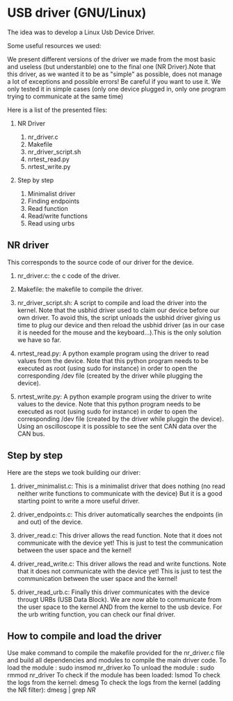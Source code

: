 # USB driver (GNU/Linux)

The idea was to develop a Linux Usb Device Driver.

Some useful resources we used:

We present different versions of the driver we made from the most basic and useless (but understanble) one to the final one (NR Driver).Note that this driver, as we wanted it to be as "simple" as possible, does not manage a lot of exceptions and possible errors! Be careful if you want to use it.
We only tested it in simple cases (only one device plugged in, only one program trying to communicate at the same time)

Here is a list of the presented files: 

1. NR Driver
    1. nr_driver.c
    2. Makefile
    3. nr_driver_script.sh
    4. nrtest_read.py
    5. nrtest_write.py

2. Step by step
    1. Minimalist driver
    2. Finding endpoints
    3. Read function
    4. Read/write functions
    5. Read using urbs


## NR driver

This corresponds to the source code of our driver for the device.

1. nr_driver.c: the c code of the driver.

2. Makefile: the makefile to compile the driver.

3. nr_driver_script.sh: A script to compile and load the driver into the kernel. Note that the usbhid driver used to claim our device before our own driver. To avoid this, the script unloads the usbhid driver giving us time to plug our device and then reload the usbhid driver (as in our case it is needed for the mouse and the keyboard...).This is the only solution we have so far.

4. nrtest_read.py: A python example program using the driver to read values from the device. Note that this python program needs to be executed as root (using sudo for instance) in order to open the corresponding /dev file (created by the driver while plugging the device).

5. nrtest_write.py: A python example program using the driver to write values to the device. Note that this python program needs to be executed as root (using sudo for instance) in order to open the corresponding /dev file (created by the driver while pluggin the device). Using an oscilloscope it is possible to see the sent CAN data over the CAN bus. 


## Step by step

Here are the steps we took building our driver:

1. driver_minimalist.c: This is a minimalist driver that does nothing (no read neither write functions to communicate with the device) But it is a good starting point to write a more useful driver.

2. driver_endpoints.c: This driver automatically searches the endpoints (in and out) of the device.

3. driver_read.c: This driver allows the read function. Note that it does not communicate with the device yet! This is just to test the communication between the user space and the kernel!

4. driver_read_write.c: This driver allows the read and write functions. Note that it does not communicate with the device yet! This is just to test the communication between the user space and the kernel!

5. driver_read_urb.c: Finally this driver communicates with the device througt URBs (USB Data Block). We are now able to communicate from the user space to the kernel AND from the kernel to the usb device. For the urb writing function, you can check our final driver.

## How to compile and load the driver

Use make command to compile the makefile provided for the nr_driver.c file and build all dependencies and modules to compile the main driver code.
To load the module : sudo insmod nr_driver.ko
To unload the module : sudo rmmod nr_driver
To check if the module has been loaded: lsmod
To check the logs from the kernel: dmesg
To check the logs from the kernel (adding the NR filter): dmesg | grep _NR_